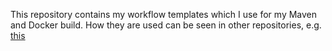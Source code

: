 This repository contains my workflow templates which I use for my Maven and Docker build.
How they are used can be seen in other repositories, e.g. [this](https://github.com/itobey/fddb-exporter/tree/master/.github/workflows)
